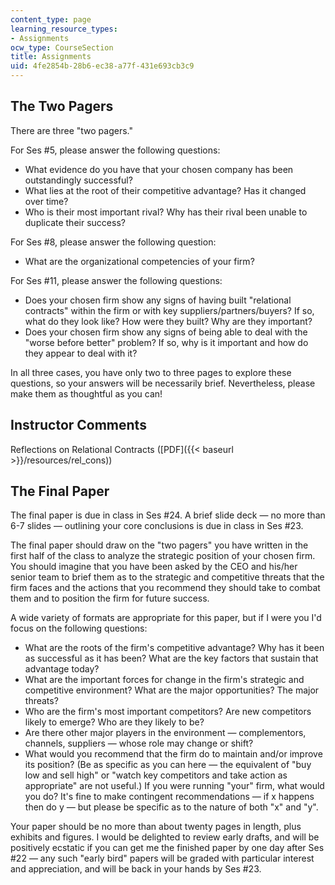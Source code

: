 ```yaml
---
content_type: page
learning_resource_types:
- Assignments
ocw_type: CourseSection
title: Assignments
uid: 4fe2854b-28b6-ec38-a77f-431e693cb3c9
---
```


The Two Pagers
--------------

There are three "two pagers."

For Ses #5, please answer the following questions:

*   What evidence do you have that your chosen company has been outstandingly successful?
*   What lies at the root of their competitive advantage? Has it changed over time?
*   Who is their most important rival? Why has their rival been unable to duplicate their success?

For Ses #8, please answer the following question:

*   What are the organizational competencies of your firm?

For Ses #11, please answer the following questions:

*   Does your chosen firm show any signs of having built "relational contracts" within the firm or with key suppliers/partners/buyers? If so, what do they look like? How were they built? Why are they important?
*   Does your chosen firm show any signs of being able to deal with the "worse before better" problem? If so, why is it important and how do they appear to deal with it?

In all three cases, you have only two to three pages to explore these questions, so your answers will be necessarily brief. Nevertheless, please make them as thoughtful as you can!

Instructor Comments
-------------------

Reflections on Relational Contracts ([PDF]({{< baseurl >}}/resources/rel_cons))

The Final Paper
---------------

The final paper is due in class in Ses #24. A brief slide deck — no more than 6-7 slides — outlining your core conclusions is due in class in Ses #23.

The final paper should draw on the "two pagers" you have written in the first half of the class to analyze the strategic position of your chosen firm. You should imagine that you have been asked by the CEO and his/her senior team to brief them as to the strategic and competitive threats that the firm faces and the actions that you recommend they should take to combat them and to position the firm for future success.

A wide variety of formats are appropriate for this paper, but if I were you I'd focus on the following questions:

*   What are the roots of the firm's competitive advantage? Why has it been as successful as it has been? What are the key factors that sustain that advantage today?
*   What are the important forces for change in the firm's strategic and competitive environment? What are the major opportunities? The major threats?
*   Who are the firm's most important competitors? Are new competitors likely to emerge? Who are they likely to be?
*   Are there other major players in the environment — complementors, channels, suppliers — whose role may change or shift?
*   What would you recommend that the firm do to maintain and/or improve its position? (Be as specific as you can here — the equivalent of "buy low and sell high" or "watch key competitors and take action as appropriate" are not useful.) If you were running "your" firm, what would you do? It's fine to make contingent recommendations — if x happens then do y — but please be specific as to the nature of both "x" and "y".

Your paper should be no more than about twenty pages in length, plus exhibits and figures. I would be delighted to review early drafts, and will be positively ecstatic if you can get me the finished paper by one day after Ses #22 — any such "early bird" papers will be graded with particular interest and appreciation, and will be back in your hands by Ses #23.